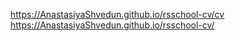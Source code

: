 https://AnastasiyaShvedun.github.io/rsschool-cv/cv
https://AnastasiyaShvedun.github.io/rsschool-cv/
